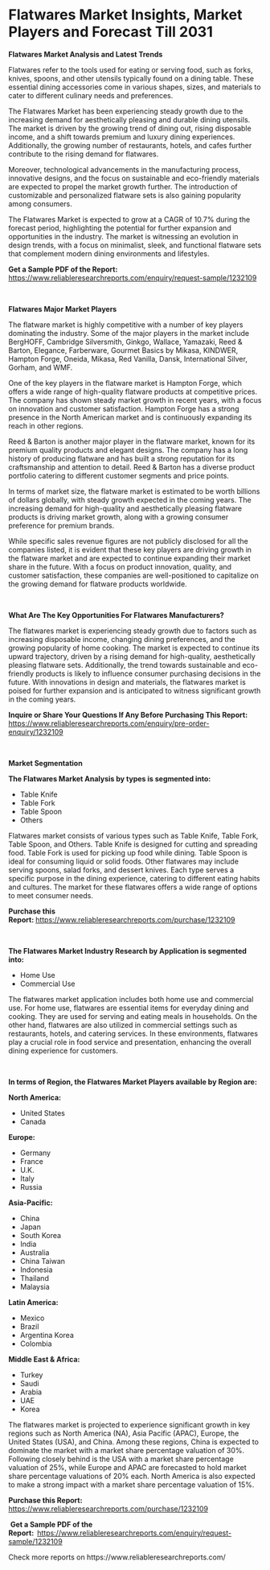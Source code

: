 <p><h1>Flatwares Market Insights, Market Players and Forecast Till 2031</h1></p><p><strong>Flatwares Market Analysis and Latest Trends</strong></p>
<p><p>Flatwares refer to the tools used for eating or serving food, such as forks, knives, spoons, and other utensils typically found on a dining table. These essential dining accessories come in various shapes, sizes, and materials to cater to different culinary needs and preferences.</p><p>The Flatwares Market has been experiencing steady growth due to the increasing demand for aesthetically pleasing and durable dining utensils. The market is driven by the growing trend of dining out, rising disposable income, and a shift towards premium and luxury dining experiences. Additionally, the growing number of restaurants, hotels, and cafes further contribute to the rising demand for flatwares.</p><p>Moreover, technological advancements in the manufacturing process, innovative designs, and the focus on sustainable and eco-friendly materials are expected to propel the market growth further. The introduction of customizable and personalized flatware sets is also gaining popularity among consumers.</p><p>The Flatwares Market is expected to grow at a CAGR of 10.7% during the forecast period, highlighting the potential for further expansion and opportunities in the industry. The market is witnessing an evolution in design trends, with a focus on minimalist, sleek, and functional flatware sets that complement modern dining environments and lifestyles.</p></p>
<p><strong>Get a Sample PDF of the Report:&nbsp;</strong> <a href="https://www.reliableresearchreports.com/enquiry/request-sample/1232109">https://www.reliableresearchreports.com/enquiry/request-sample/1232109</a></p>
<p>&nbsp;</p>
<p><strong>Flatwares Major Market Players</strong></p>
<p><p>The flatware market is highly competitive with a number of key players dominating the industry. Some of the major players in the market include BergHOFF, Cambridge Silversmith, Ginkgo, Wallace, Yamazaki, Reed & Barton, Elegance, Farberware, Gourmet Basics by Mikasa, KINDWER, Hampton Forge, Oneida, Mikasa, Red Vanilla, Dansk, International Silver, Gorham, and WMF.</p><p>One of the key players in the flatware market is Hampton Forge, which offers a wide range of high-quality flatware products at competitive prices. The company has shown steady market growth in recent years, with a focus on innovation and customer satisfaction. Hampton Forge has a strong presence in the North American market and is continuously expanding its reach in other regions.</p><p>Reed & Barton is another major player in the flatware market, known for its premium quality products and elegant designs. The company has a long history of producing flatware and has built a strong reputation for its craftsmanship and attention to detail. Reed & Barton has a diverse product portfolio catering to different customer segments and price points.</p><p>In terms of market size, the flatware market is estimated to be worth billions of dollars globally, with steady growth expected in the coming years. The increasing demand for high-quality and aesthetically pleasing flatware products is driving market growth, along with a growing consumer preference for premium brands.</p><p>While specific sales revenue figures are not publicly disclosed for all the companies listed, it is evident that these key players are driving growth in the flatware market and are expected to continue expanding their market share in the future. With a focus on product innovation, quality, and customer satisfaction, these companies are well-positioned to capitalize on the growing demand for flatware products worldwide.</p></p>
<p>&nbsp;</p>
<p><strong>What Are The Key Opportunities For Flatwares Manufacturers?</strong></p>
<p><p>The flatwares market is experiencing steady growth due to factors such as increasing disposable income, changing dining preferences, and the growing popularity of home cooking. The market is expected to continue its upward trajectory, driven by a rising demand for high-quality, aesthetically pleasing flatware sets. Additionally, the trend towards sustainable and eco-friendly products is likely to influence consumer purchasing decisions in the future. With innovations in design and materials, the flatwares market is poised for further expansion and is anticipated to witness significant growth in the coming years.</p></p>
<p><strong>Inquire or Share Your Questions If Any Before Purchasing This Report:</strong> <a href="https://www.reliableresearchreports.com/enquiry/pre-order-enquiry/1232109">https://www.reliableresearchreports.com/enquiry/pre-order-enquiry/1232109</a></p>
<p>&nbsp;</p>
<p><strong>Market Segmentation</strong></p>
<p><strong>The Flatwares Market Analysis by types is segmented into:</strong></p>
<p><ul><li>Table Knife</li><li>Table Fork</li><li>Table Spoon</li><li>Others</li></ul></p>
<p><p>Flatwares market consists of various types such as Table Knife, Table Fork, Table Spoon, and Others. Table Knife is designed for cutting and spreading food. Table Fork is used for picking up food while dining. Table Spoon is ideal for consuming liquid or solid foods. Other flatwares may include serving spoons, salad forks, and dessert knives. Each type serves a specific purpose in the dining experience, catering to different eating habits and cultures. The market for these flatwares offers a wide range of options to meet consumer needs.</p></p>
<p><strong>Purchase this Report:&nbsp;</strong><a href="https://www.reliableresearchreports.com/purchase/1232109">https://www.reliableresearchreports.com/purchase/1232109</a></p>
<p>&nbsp;</p>
<p><strong>The Flatwares Market Industry Research by Application is segmented into:</strong></p>
<p><ul><li>Home Use</li><li>Commercial Use</li></ul></p>
<p><p>The flatwares market application includes both home use and commercial use. For home use, flatwares are essential items for everyday dining and cooking. They are used for serving and eating meals in households. On the other hand, flatwares are also utilized in commercial settings such as restaurants, hotels, and catering services. In these environments, flatwares play a crucial role in food service and presentation, enhancing the overall dining experience for customers.</p></p>
<p>&nbsp;</p>
<p><strong>In terms of Region, the Flatwares Market Players available by Region are:</strong></p>
<p>
    <p> <strong> North America: </strong>
        <ul>
            <li>United States</li>
            <li>Canada</li>
        </ul>
        </p> 
    <p> <strong> Europe: </strong>
        <ul>
            <li>Germany</li>
            <li>France</li>
            <li>U.K.</li>
            <li>Italy</li>
            <li>Russia</li>
        </ul>
        </p> 
    <p> <strong> Asia-Pacific: </strong>
        <ul>
            <li>China</li>
            <li>Japan</li>
            <li>South Korea</li>
            <li>India</li>
            <li>Australia</li>
            <li>China Taiwan</li>
            <li>Indonesia</li>
            <li>Thailand</li>
            <li>Malaysia</li>
        </ul>
        </p> 
    <p> <strong> Latin America: </strong>
        <ul>
            <li>Mexico</li>
            <li>Brazil</li>
            <li>Argentina Korea</li>
            <li>Colombia</li>
        </ul>
        </p> 
    <p> <strong> Middle East & Africa: </strong>
        <ul>
            <li>Turkey</li>
            <li>Saudi</li>
            <li>Arabia</li>
            <li>UAE</li>
            <li>Korea</li>
        </ul>
    </p>
    </p>
<p><p>The flatwares market is projected to experience significant growth in key regions such as North America (NA), Asia Pacific (APAC), Europe, the United States (USA), and China. Among these regions, China is expected to dominate the market with a market share percentage valuation of 30%. Following closely behind is the USA with a market share percentage valuation of 25%, while Europe and APAC are forecasted to hold market share percentage valuations of 20% each. North America is also expected to make a strong impact with a market share percentage valuation of 15%.</p></p>
<p><strong>Purchase this Report: </strong><a href="https://www.reliableresearchreports.com/purchase/1232109">https://www.reliableresearchreports.com/purchase/1232109</a></p>
<p>&nbsp;<strong>Get a Sample PDF of the Report:&nbsp;&nbsp;</strong><a href="https://www.reliableresearchreports.com/enquiry/request-sample/1232109">https://www.reliableresearchreports.com/enquiry/request-sample/1232109</a></p>
<p><strong></strong></p>
<p>Check more reports on https://www.reliableresearchreports.com/</p>